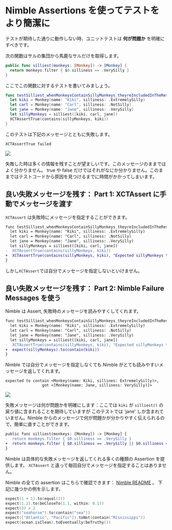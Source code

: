 # Nimble Assertions を使ってテストをより簡潔に

テストが期待した通りに動作しない時、ユニットテストは **何が問題か** を明確にすべきです。

次の関数はサルの集団から馬鹿なサルだけを取得します。

```swift
public func silliest(monkeys: [Monkey]) -> [Monkey] {
  return monkeys.filter { $0.silliness == .VerySilly }
}
```

ここでこの関数に対するテストを書いてみましょう。

```swift
func testSilliest_whenMonkeysContainSillyMonkeys_theyreIncludedInTheResult() {
  let kiki = Monkey(name: "Kiki", silliness: .ExtremelySilly)
  let carl = Monkey(name: "Carl", silliness: .NotSilly)
  let jane = Monkey(name: "Jane", silliness: .VerySilly)
  let sillyMonkeys = silliest([kiki, carl, jane])
  XCTAssertTrue(contains(sillyMonkeys, kiki))
}
```

このテストは下記のメッセージとともに失敗します。

```
XCTAssertTrue failed
```

![](http://f.cl.ly/items/1G17453p47090y30203d/Screen%20Shot%202015-02-26%20at%209.08.27%20AM.png)

失敗した時は多くの情報を残すことが望ましいです。このメッセージのままではよく分かりません。
true や false だけではそれがなにか分かりません。このままではテストコードから原因を見つけるまでに時間がかかってしまいます。

## 良い失敗メッセージを残す： Part 1: XCTAssert に手動でメッセージを渡す

`XCTAssert` は失敗時にメッセージを指定することができます。

```diff
func testSilliest_whenMonkeysContainSillyMonkeys_theyreIncludedInTheResult() {
  let kiki = Monkey(name: "Kiki", silliness: .ExtremelySilly)
  let carl = Monkey(name: "Carl", silliness: .NotSilly)
  let jane = Monkey(name: "Jane", silliness: .VerySilly)
  let sillyMonkeys = silliest([kiki, carl, jane])
-  XCTAssertTrue(contains(sillyMonkeys, kiki))
+  XCTAssertTrue(contains(sillyMonkeys, kiki), "Expected sillyMonkeys to contain 'Kiki'")
}
```

しかし`XCTAssert`では自分でメッセージを指定しないといけません。

## 良い失敗メッセージを残す： Part 2: Nimble Failure Messages を使う

Nimble は Assert, 失敗時のメッセージを読みやすくしてくれます。

```diff
func testSilliest_whenMonkeysContainSillyMonkeys_theyreIncludedInTheResult() {
  let kiki = Monkey(name: "Kiki", silliness: .ExtremelySilly)
  let carl = Monkey(name: "Carl", silliness: .NotSilly)
  let jane = Monkey(name: "Jane", silliness: .VerySilly)
  let sillyMonkeys = silliest([kiki, carl, jane])
-  XCTAssertTrue(contains(sillyMonkeys, kiki), "Expected sillyMonkeys to contain 'Kiki'")
+  expect(sillyMonkeys).to(contain(kiki))
}
```

Nimble では自分でメッセージを指定しなくても Nimble がとても読みやすいメッセージを返してくれます。

```
expected to contain <Monkey(name: Kiki, sillines: ExtremelySilly)>,
                got <[Monkey(name: Jane, silliness: VerySilly)]>
```

![](http://f.cl.ly/items/3N2e3g2K3W123b1L1J0G/Screen%20Shot%202015-02-26%20at%2011.27.02%20AM.png)

失敗メッセージは何が問題かを明確にします：ここでは `kiki` が `silliest()` の戻り値に含まれることを期待していますが
このテストでは 'jane' しか含まれていません。Nimble からのメッセージで何が問題かが分かりやすく伝えられるので、簡単に直すことができます。

```diff
public func silliest(monkeys: [Monkey]) -> [Monkey] {
-  return monkeys.filter { $0.silliness == .VerySilly }
+  return monkeys.filter { $0.silliness == .VerySilly || $0.silliness == .ExtremelySilly }
}
```

Nimble は具体的な失敗メッセージを返してくれる多くの種類の Assertion を提供します。
`XCTAssert` と違って毎回自分でメッセージを指定することはありません。

Nimble の全ての assertion はこちらで確認できます： [Nimble README](https://github.com/Quick/Nimble) 。
下記に幾つかの例を示します。

```swift
expect(1 + 1).to(equal(2))
expect(1.2).to(beCloseTo(1.1, within: 0.1))
expect(3) > 2
expect("seahorse").to(contain("sea"))
expect(["Atlantic", "Pacific"]).toNot(contain("Mississippi"))
expect(ocean.isClean).toEventually(beTruthy())
```
